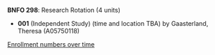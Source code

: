 **BNFO 298**: Research Rotation (4 units)

- **001** (Independent Study) (time and location TBA) by Gaasterland, Theresa (A05750118)

[Enrollment numbers over time](./BNFO298.tsv)
